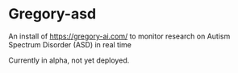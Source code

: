 # Gregory-asd

An install of https://gregory-ai.com/  to monitor research on Autism Spectrum Disorder (ASD) in real time

Currently in alpha, not yet deployed.
